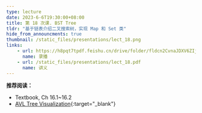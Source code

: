 ```yaml
---
type: lecture
date: 2023-6-6T19:30:00+08:00
title: 第 18 次课. BST Tree
tldr: "基于链表介绍二叉搜索树，实现 Map 和 Set 类"
hide_from_announcments: true
thumbnail: /static_files/presentations/lect_18.png
links:
    - url: https://h8pqt7tpdf.feishu.cn/drive/folder/fldcn2CvnaJDXV6ZIjPGVVSacrd
      name: 录播
    - url: /static_files/presentations/lect_18.pdf
      name: 讲义
---
```


**推荐阅读：**

- Textbook, Ch 16.1~16.2
- [AVL Tree Visualization](https://www.cs.usfca.edu/~galles/visualization/AVLtree.html){:target="_blank"}
